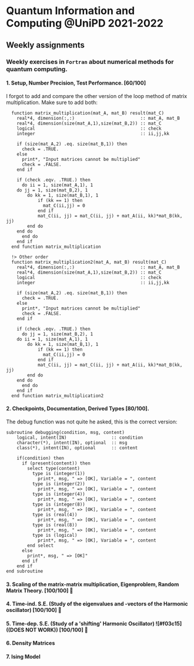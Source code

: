 # Quantum Information and Computing @UniPD 2021-2022
## Weekly assignments

### Weekly exercises in `Fortran` about numerical methods for quantum computing.
#### 1. Setup, Number Precision, Test Performance. [60/100]

I forgot to add and compare the other version of the loop method of matrix multiplication. 
Make sure to add both:
         
```Fortran          
  function matrix_multiplication(mat_A, mat_B) result(mat_C)
    real*4, dimension(:,:)                         :: mat_A, mat_B
    real*4, dimension(size(mat_A,1),size(mat_B,2)) :: mat_C
    logical                                        :: check
    integer                                        :: ii,jj,kk

    if (size(mat_A,2) .eq. size(mat_B,1)) then
      check = .TRUE.
    else
      print*, "Input matrices cannot be multiplied"
      check = .FALSE.
    end if
    
    if (check .eqv. .TRUE.) then
      do ii = 1, size(mat_A,1), 1
	do jj = 1, size(mat_B,2), 1
	    do kk = 1, size(mat_B,1), 1
	        if (kk == 1) then
	          mat_C(ii,jj) = 0
	        end if
	        mat_C(ii, jj) = mat_C(ii, jj) + mat_A(ii, kk)*mat_B(kk, jj)
	    end do
	end do
      end do
    end if
  end function matrix_multiplication

  !> Other order
  function matrix_multiplication2(mat_A, mat_B) result(mat_C)
    real*4, dimension(:,:)                         :: mat_A, mat_B
    real*4, dimension(size(mat_A,1),size(mat_B,2)) :: mat_C
    logical                                        :: check
    integer                                        :: ii,jj,kk

    if (size(mat_A,2) .eq. size(mat_B,1)) then
      check = .TRUE.
    else
      print*, "Input matrices cannot be multiplied"
      check = .FALSE.
    end if

    if (check .eqv. .TRUE.) then
      do jj = 1, size(mat_B,2), 1
	do ii = 1, size(mat_A,1), 1
	    do kk = 1, size(mat_B,1), 1
	        if (kk == 1) then
	          mat_C(ii,jj) = 0
	        end if
	        mat_C(ii, jj) = mat_C(ii, jj) + mat_A(ii, kk)*mat_B(kk, jj)
	    end do
	end do
      end do
    end if
  end function matrix_multiplication2
```
         
#### 2. Checkpoints, Documentation, Derived Types [80/100].
The debug function was not quite he asked, this is the correct version:

```Fortran
subroutine debugging(condition, msg, content)
    logical, intent(IN)                 :: condition
    character(*), intent(IN), optional  :: msg
    class(*), intent(IN), optional      :: content

    if(condition) then
      if (present(content)) then
        select type(content)
          type is (integer(1))
            print*, msg, " => [OK], Variable = ", content
          type is (integer(2))
            print*, msg, " => [OK], Variable = ", content
          type is (integer(4))
            print*, msg, " => [OK], Variable = ", content
          type is (integer(8))
            print*, msg, " => [OK], Variable = ", content
          type is (real(4))
            print*, msg, " => [OK], Variable = ", content
          type is (real(8))
            print*, msg, " => [OK], Variable = ", content
          type is (logical)
            print*, msg, " => [OK], Variable = ", content
        end select
      else
        print*, msg, " => [OK]"
      end if
    end if
end subroutine
```
#### 3. Scaling of the matrix-matrix multiplication, Eigenproblem, Random Matrix Theory. [100/100] :star2:

#### 4. Time-ind. S.E. (Study of the eigenvalues and -vectors of the Harmonic oscillator) [100/100] :star2:

#### 5. Time-dep. S.E. (Study of a 'shifting' Harmonic Oscillator) ![#f03c15]((DOES NOT WORK)) [100/100] :star2:

#### 6. Density Matrices

#### 7. Ising Model
